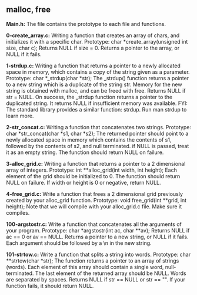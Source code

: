 ## malloc, free


**Main.h:** The file contains the prototype to each file and functions.


**0-create_array.c:** Writing a function that creates an array of chars, and initializes it with a specific char.
Prototype: char *create_array(unsigned int size, char c);
Returns NULL if size = 0.
Returns a pointer to the array, or NULL if it fails.


**1-strdup.c:** Writing a function that returns a pointer to a newly allocated space in memory, which contains a copy of the string given as a parameter.
Prototype: char *_strdup(char *str);
The _strdup() function returns a pointer to a new string which is a duplicate of the string str. Memory for the new string is obtained with malloc, and can be freed with free.
Returns NULL if str = NULL.
On success, the _strdup function returns a pointer to the duplicated string. It returns NULL if insufficient memory was available.
FYI: The standard library provides a similar function: strdup. Run man strdup to learn more.


**2-str_concat.c:** Writing a function that concatenates two strings.
Prototype: char *str_concat(char *s1, char *s2);
The returned pointer should point to a newly allocated space in memory which contains the contents of s1, followed by the contents of s2, and null terminated.
if NULL is passed, treat it as an empty string.
The function should return NULL on failure.


**3-alloc_grid.c:** Writing a function that returns a pointer to a 2 dimensional array of integers.
Prototype: int **alloc_grid(int width, int height);
Each element of the grid should be initialized to 0.
The function should return NULL on failure.
If width or height is 0 or negative, return NULL.


**4-free_grid.c:** Write a function that frees a 2 dimensional grid previously created by your alloc_grid function.
Prototype: void free_grid(int **grid, int height);
Note that we will compile with your alloc_grid.c file. Make sure it compiles.


**100-argstostr.c:** Write a function that concatenates all the arguments of your program.
Prototype: char *argstostr(int ac, char **av);
Returns NULL if ac == 0 or av == NULL.
Returns a pointer to a new string, or NULL if it fails.
Each argument should be followed by a \n in the new string.


**101-strtow.c:** Write a function that splits a string into words.
Prototype: char **strtow(char *str);
The function returns a pointer to an array of strings (words).
Each element of this array should contain a single word, null-terminated.
The last element of the returned array should be NULL.
Words are separated by spaces.
Returns NULL if str == NULL or str == "".
If your function fails, it should return NULL.
